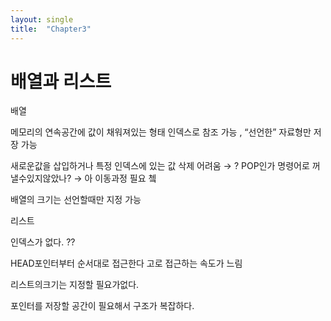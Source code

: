 ```yaml
---
layout: single
title:  "Chapter3"
---
```


# 배열과 리스트

배열 

메모리의 연속공간에 값이 채워져있는 형태 
인덱스로 참조 가능 , “선언한” 자료형만 저장 가능

새로운값을 삽입하거나 특정 인덱스에 있는 값 삭제 어려움 → ? POP인가 명령어로 꺼낼수있지않았나? → 아 이동과정 필요 쳌


배열의 크기는 선언할때만 지정 가능 

리스트

인덱스가 없다. ?? 

HEAD포인터부터 순서대로 접근한다 고로 접근하는 속도가 느림

리스트의크기는 지정할 필요가없다.

포인터를 저장할 공간이 필요해서 구조가 복잡하다.
